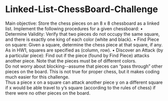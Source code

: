 # Linked-List-ChessBoard-Challenge
Main objective: Store the chess pieces on an 8 x 8 chessboard as a linked list. 
Implement the following procedures for a given chessboard:
• Determine Validity: Verify that two pieces do not occupy the same square, and there is exactly one king of each color (white and black).
• Find Piece on square: Given a square, determine the chess piece at that square, if any.  As in HW1, squares are specified as (column, row). 
• Discover an Attack (by a particular piece): Find out if the piece (found by Find Piece) attacks another piece.  Note that the pieces must be of different colors.  
Do not worry about blocking--assume that pieces can “pass through” other pieces on the board.  This is not true for proper chess, but it makes coding much easier for this challenge.  
Thus a piece x on a square can attack another piece y on a different square if x would be able travel to y’s square (according to the rules of chess) if there were no other pieces on the board. 
